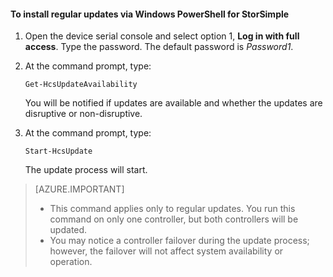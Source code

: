<!--author=SharS last changed: 9/17/15-->

#### To install regular updates via Windows PowerShell for StorSimple

1. Open the device serial console and select option 1, **Log in with full access**. Type the password. The default password is *Password1*. 

2. At the command prompt, type:

     `Get-HcsUpdateAvailability`
    
    You will be notified if updates are available and whether the updates are disruptive or non-disruptive.

3. At the command prompt, type:

     `Start-HcsUpdate`

    The update process will start.

> [AZURE.IMPORTANT]
>
> - This command applies only to regular updates. You run this command on only one controller, but both controllers will be updated. 
> - You may notice a controller failover during the update process; however, the failover will not affect system availability or operation.


